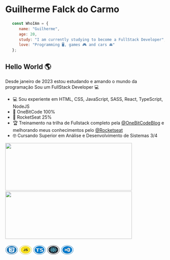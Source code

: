 # Guilherme Falck do Carmo

```jsx
   const WhoIAm = {
      name: "Guilherme",
      age: 20,
      study: "I am currently studying to become a FullStack Developer",
      love: "Programming 🖥️, games 🎮 and cars 🚘"
   };
```

## Hello World 🌎

Desde janeiro de 2023 estou estudando e amando o mundo da programação
Sou um FullStack Developer 💻

- 💻 Sou experiente em HTML, CSS, JavaScript, SASS, React, TypeScript, NodeJS
- 📱 OneBitCode 100%
- 🚀 RocketSeat 25%
- 🏆 Treinamento <a href="https://www.onebitcode.com/"></a> na trilha de Fullstack completo pela <a href="https://github.com/OneBitCode">@OneBitCodeBlog</a> e melhorando meus conhecimentos pelo <a href="https://github.com/Rocketseat">@Rocketseat</a>
- 🤓 Cursando Superior em Análise e Desenvolvimento de Sistemas 3/4
<div>
  <img width="400px" height="150px" src="https://github-readme-stats.vercel.app/api?username=guilhermefalck&show_icons=true&theme=onedark"/>
  <img width="400px" height="150px" src="https://github-readme-stats.vercel.app/api/top-langs/?username=guilhermefalck&layout=compact&theme=onedark"/>
</div>
<div style="display: inline_block"><br>
  <img align="center" alt="Gui-CSS" height="30" width="40" src="https://github.com/Pedro-Murilo/icons-for-readme/blob/main/.github/css-icon.svg" alt="CSS Icon" />
  <img align="center" alt="Gui-JavaScript" height="30" width="40" src="https://github.com/Pedro-Murilo/icons-for-readme/blob/main/.github/js-icon.svg" alt="Javascript Icon" />
  <img align="center" alt="Gui-Typescript" height="30" width="40" src="https://github.com/Pedro-Murilo/icons-for-readme/blob/main/.github/typescript-icon.svg" alt="Typescript Icon" /> 
  <img align="center" alt="Gui-React" height="30" width="40" src="https://github.com/Pedro-Murilo/icons-for-readme/blob/main/.github/react-icon.svg" alt="ReactJS Icon" />
  <img align="center" alt="Gui-VSCode" height="30" width="40" src="https://github.com/Pedro-Murilo/icons-for-readme/blob/main/.github/vscode-icon.svg" alt="VSCode Icon" />
</div>
